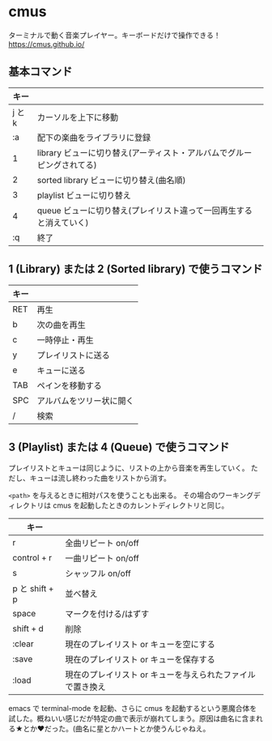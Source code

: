 # cmus

ターミナルで動く音楽プレイヤー。キーボードだけで操作できる！ https://cmus.github.io/

## 基本コマンド

|      キー |                                                                        |
|-----------|------------------------------------------------------------------------|
|    j と k | カーソルを上下に移動                                                   |
| :a <PATH> | <PATH> 配下の楽曲をライブラリに登録                                    |
|         1 | library ビューに切り替え(アーティスト・アルバムでグルーピングされてる) |
|         2 | sorted library ビューに切り替え(曲名順)                                |
|         3 | playlist ビューに切り替え                                              |
|         4 | queue ビューに切り替え(プレイリスト違って一回再生すると消えていく)     |
|        :q | 終了                                                                   |

## 1 (Library) または 2 (Sorted library) で使うコマンド

| キー |                          |
|------|--------------------------|
| RET  | 再生                     |
| b    | 次の曲を再生             |
| c    | 一時停止・再生           |
| y    | プレイリストに送る       |
| e    | キューに送る             |
| TAB  | ペインを移動する         |
| SPC  | アルバムをツリー状に開く |
| /    | 検索                     |


## 3 (Playlist) または 4 (Queue) で使うコマンド

プレイリストとキューは同じように、リストの上から音楽を再生していく。
ただし、キューは流し終わった曲をリストから消す。

`<path>` を与えるときに相対パスを使うことも出来る。
その場合のワーキングディレクトリは cmus を起動したときのカレントディレクトリと同じ。

| キー           |                                                            |
|----------------|------------------------------------------------------------|
| r              | 全曲リピート on/off                                        |
| control + r    | 一曲リピート on/off                                        |
| s              | シャッフル on/off                                          |
| p と shift + p | 並べ替え                                                   |
| space          | マークを付ける/はずす                                      |
| shift + d      | 削除                                                       |
| :clear         | 現在のプレイリスト or キューを空にする                     |
| :save <path>   | 現在のプレイリスト or キューを保存する                     |
| :load <path>   | 現在のプレイリスト or キューを与えられたファイルで置き換え |

emacs で terminal-mode を起動、さらに cmus を起動するという悪魔合体を試した。概ねいい感じだが特定の曲で表示が崩れてしまう。原因は曲名に含まれる★とか♥だった。(曲名に星とかハートとか使うんじゃねえ。
